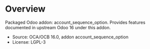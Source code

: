 # Overview

Packaged Odoo addon: account_sequence_option. Provides features documented in upstream Odoo 16 under this addon.

- Source: OCA/OCB 16.0, addon account_sequence_option
- License: LGPL-3
